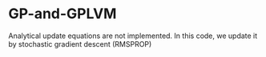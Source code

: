 # GP-and-GPLVM

Analytical update equations are not implemented. In this code, we update it by stochastic gradient descent (RMSPROP)

